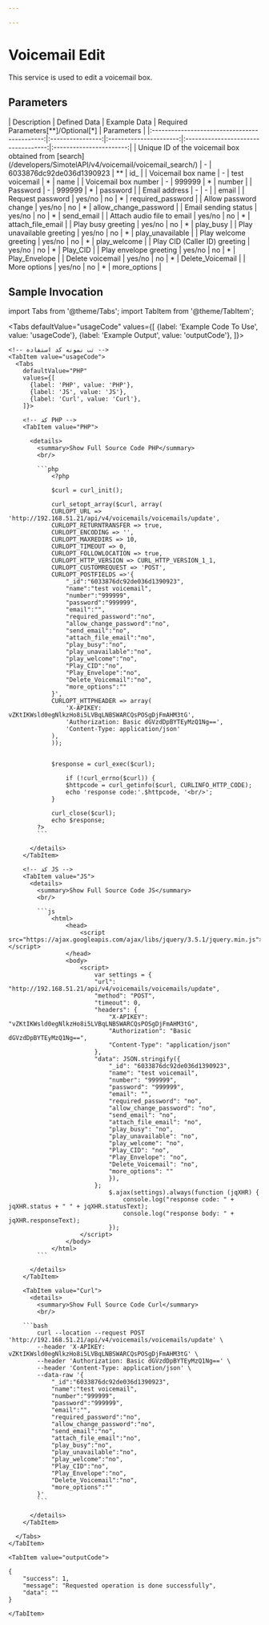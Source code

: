 ```yaml
---

---
```

# Voicemail Edit

This service is used to edit a voicemail box.

## Parameters
<div class="custom-table">
| Description                                  | Defined Data     | Example Data          | Required Parameters[**]/Optional[*] | Parameters              |
|:--------------------------------------------:|:----------------:|:----------------------:|:-----------------------------------:|:-----------------------:|
| Unique ID of the voicemail box obtained from [search](/developers/SimotelAPI/v4/voicemail/voicemail_search/) | -                | 6033876dc92de036d1390923 | **                                  | id_                     |
| Voicemail box name                           | -                | test voicemail         | *                                   | name                    |
| Voicemail box number                         | -                | 999999                 | *                                   | number                  |
| Password                                     | -                | 999999                 | *                                   | password                |
| Email address                                | -                | -                      |                                     | email                   |
| Request password                             | yes/no           | no                     | *                                   | required_password       |
| Allow password change                        | yes/no           | no                     | *                                   | allow_change_password  |
| Email sending status                         | yes/no           | no                     | *                                   | send_email              |
| Attach audio file to email                   | yes/no           | no                     | *                                   | attach_file_email       |
| Play busy greeting                           | yes/no           | no                     | *                                   | play_busy               |
| Play unavailable greeting                    | yes/no           | no                     | *                                   | play_unavailable        |
| Play welcome greeting                        | yes/no           | no                     | *                                   | play_welcome            |
| Play CID (Caller ID) greeting                | yes/no           | no                     | *                                   | Play_CID                |
| Play envelope greeting                       | yes/no           | no                     | *                                   | Play_Envelope           |
| Delete voicemail                             | yes/no           | no                     | *                                   | Delete_Voicemail        |
| More options                                 | yes/no           | no                     | *                                   | more_options            |
</div>

## Sample Invocation

<!--  -->


import Tabs from '@theme/Tabs';
import TabItem from '@theme/TabItem';

  <Tabs
    defaultValue="usageCode"
    values={[
     {label: 'Example Code To Use', value: 'usageCode'},
     {label: 'Example Output', value: 'outputCode'},
    ]}>

    <!-- تب نمونه کد استفاده -->
    <TabItem value="usageCode">
      <Tabs
        defaultValue="PHP"
        values={[
          {label: 'PHP', value: 'PHP'},
          {label: 'JS', value: 'JS'},
          {label: 'Curl', value: 'Curl'},
        ]}>

        <!-- کد PHP -->
        <TabItem value="PHP">
      
          <details>
            <summary>Show Full Source Code PHP</summary>
            <br/>

			```php
				<?php

				$curl = curl_init();

				curl_setopt_array($curl, array(
				CURLOPT_URL => 'http://192.168.51.21/api/v4/voicemails/voicemails/update',
				CURLOPT_RETURNTRANSFER => true,
				CURLOPT_ENCODING => '',
				CURLOPT_MAXREDIRS => 10,
				CURLOPT_TIMEOUT => 0,
				CURLOPT_FOLLOWLOCATION => true,
				CURLOPT_HTTP_VERSION => CURL_HTTP_VERSION_1_1,
				CURLOPT_CUSTOMREQUEST => 'POST',
				CURLOPT_POSTFIELDS =>'{
					"_id":"6033876dc92de036d1390923",
					"name":"test voicemail",
					"number":"999999",
					"password":"999999",
					"email":"",
					"required_password":"no",
					"allow_change_password":"no",
					"send_email":"no",
					"attach_file_email":"no",
					"play_busy":"no",
					"play_unavailable":"no",
					"play_welcome":"no",
					"Play_CID":"no",
					"Play_Envelope":"no",
					"Delete_Voicemail":"no",
					"more_options":""
				}',
				CURLOPT_HTTPHEADER => array(
					'X-APIKEY: vZKtIKWsld0egNlkzHo8i5LVBqLNBSWARCQsPOSgDjFmAHM3tG',
					'Authorization: Basic dGVzdDpBYTEyMzQ1Ng==',
					'Content-Type: application/json'
				),
				));


				$response = curl_exec($curl);

					if (!curl_errno($curl)) {
					$httpcode = curl_getinfo($curl, CURLINFO_HTTP_CODE);
					echo 'response code:'.$httpcode, '<br/>';
				}

				curl_close($curl);
				echo $response;
			?>
			```

          </details>
        </TabItem>

        <!-- کد JS -->
        <TabItem value="JS">
          <details>
            <summary>Show Full Source Code JS</summary>
            <br/>

			```js
				<html>
					<head>
						<script src="https://ajax.googleapis.com/ajax/libs/jquery/3.5.1/jquery.min.js"></script>
					</head>
					<body>
						<script>
							var settings = {
							"url": "http://192.168.51.21/api/v4/voicemails/voicemails/update",
							"method": "POST",
							"timeout": 0,
							"headers": {
								"X-APIKEY": "vZKtIKWsld0egNlkzHo8i5LVBqLNBSWARCQsPOSgDjFmAHM3tG",
								"Authorization": "Basic dGVzdDpBYTEyMzQ1Ng==",
								"Content-Type": "application/json"
							},
							"data": JSON.stringify({
								"_id": "6033876dc92de036d1390923",
								"name": "test voicemail",
								"number": "999999",
								"password": "999999",
								"email": "",
								"required_password": "no",
								"allow_change_password": "no",
								"send_email": "no",
								"attach_file_email": "no",
								"play_busy": "no",
								"play_unavailable": "no",
								"play_welcome": "no",
								"Play_CID": "no",
								"Play_Envelope": "no",
								"Delete_Voicemail": "no",
								"more_options": ""
								}),
							};
								$.ajax(settings).always(function (jqXHR) {
									console.log("response code: " + jqXHR.status + " " + jqXHR.statusText);
									console.log("response body: " + jqXHR.responseText);
								});
						</script>
					</body>
				</html>
			```

          </details>
        </TabItem>

        <TabItem value="Curl">
          <details>
            <summary>Show Full Source Code Curl</summary>
            <br/>

		```bash
			curl --location --request POST 'http://192.168.51.21/api/v4/voicemails/voicemails/update' \
			--header 'X-APIKEY: vZKtIKWsld0egNlkzHo8i5LVBqLNBSWARCQsPOSgDjFmAHM3tG' \
			--header 'Authorization: Basic dGVzdDpBYTEyMzQ1Ng==' \
			--header 'Content-Type: application/json' \
			--data-raw '{
				"_id":"6033876dc92de036d1390923",
				"name":"test voicemail",
				"number":"999999",
				"password":"999999",
				"email":"",
				"required_password":"no",
				"allow_change_password":"no",
				"send_email":"no",
				"attach_file_email":"no",
				"play_busy":"no",
				"play_unavailable":"no",
				"play_welcome":"no",
				"Play_CID":"no",
				"Play_Envelope":"no",
				"Delete_Voicemail":"no",
				"more_options":""
			}'
			```

          </details>
        </TabItem>

      </Tabs>
    </TabItem>

    <TabItem value="outputCode">

```shell
{
    "success": 1,
    "message": "Requested operation is done successfully",
    "data": ""
}
```
    </TabItem>

  </Tabs>

